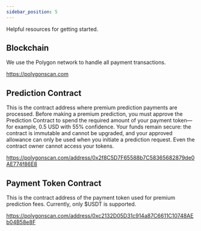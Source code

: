 ```yaml
---
sidebar_position: 5
---
```


Helpful resources for getting started.

## Blockchain
We use the Polygon network to handle all payment transactions.

https://polygonscan.com

## Prediction Contract 
This is the contract address where premium prediction payments are processed. Before making a premium prediction, you must approve the Prediction Contract to spend the required amount of your payment token—for example, 0.5 USD with 55% confidence. Your funds remain secure: the contract is immutable and cannot be upgraded, and your approved allowance can only be used when you initiate a prediction request. Even the contract owner cannot access your tokens.

https://polygonscan.com/address/0x2f8C5D7F65588b7C58365682879de0AE774f86E8

## Payment Token Contract
This is the contract address of the payment token used for premium prediction fees. Currently, only $USDT is supported.

https://polygonscan.com/address/0xc2132D05D31c914a87C6611C10748AEb04B58e8F